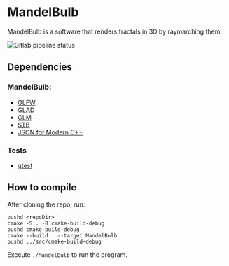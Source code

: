 # MandelBulb
MandelBulb is a software that renders fractals in 3D by raymarching
them.

![Gitlab pipeline status](https://img.shields.io/gitlab/pipeline/Paragoumba/mandelbulb)

## Dependencies
### MandelBulb:
- [GLFW][1]
- [GLAD][2]
- [GLM][3]
- [STB][4]
- [JSON for Modern C++][5]
### Tests
- [gtest][6]

[1]: https://github.com/glfw/glfw
[2]: https://github.com/Dav1dde/glad
[3]: https://github.com/g-truc/glm
[4]: https://github.com/nothings/stb
[5]: https://github.com/nlohmann/json
[6]: https://github.com/google/googletest

## How to compile
After cloning the repo, run:
```shell
pushd <repoDir>
cmake -S . -B cmake-build-debug
pushd cmake-build-debug
cmake --build . --target MandelBulb
pushd ../src/cmake-build-debug
```
Execute `./MandelBulb` to run the program.